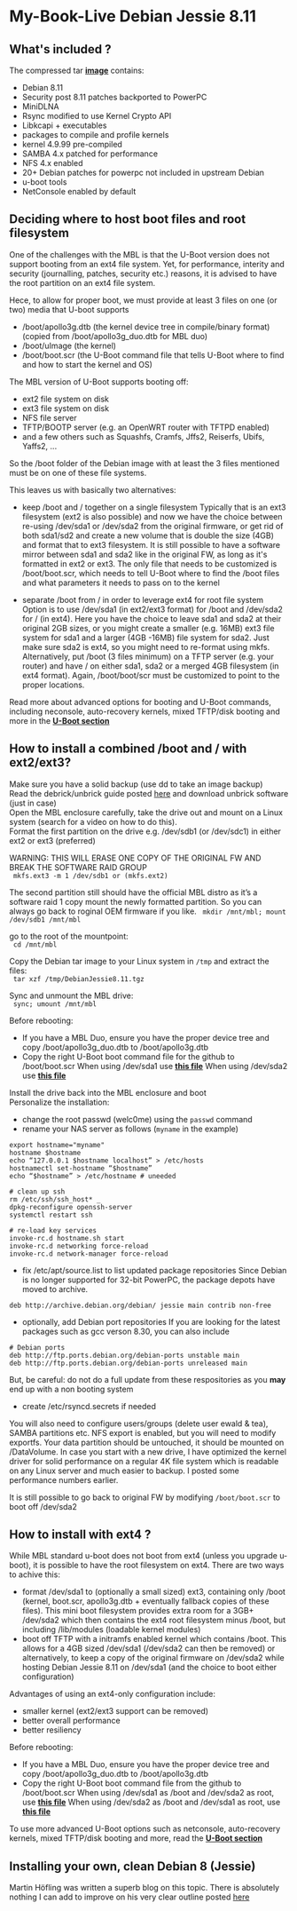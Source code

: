 # My-Book-Live Debian Jessie 8.11

## What's included ? ##
The compressed tar [__image__](https://drive.google.com/open?id=1eCr4pyYLKAHId2QINgrGdd9GWCsWVGQG) contains:
- Debian 8.11
- Security post 8.11 patches backported to PowerPC
- MiniDLNA
- Rsync modified to use Kernel Crypto API
- Libkcapi + executables
- packages to compile and profile kernels
- kernel 4.9.99 pre-compiled
- SAMBA 4.x patched for performance
- NFS 4.x enabled
- 20+ Debian patches for powerpc not included in upstream Debian
- u-boot tools
- NetConsole enabled by default

## Deciding where to host boot files and root filesystem ##
One of the challenges with the MBL is that the U-Boot version does not support booting from an ext4 file system.
Yet, for performance, interity and security (journalling, patches, security etc.) reasons, it is advised to have the root partition on an ext4 file system.   

Hece, to allow for proper boot, we must provide at least 3 files on one (or two) media that U-boot supports
- /boot/apollo3g.dtb (the kernel device tree in compile/binary format) (copied from /boot/apollo3g_duo.dtb for MBL duo)
- /boot/uImage (the kernel)
- /boot/boot.scr (the U-Boot command file that tells U-Boot where to find and how to start the kernel and OS)

The MBL version of U-Boot supports booting off:
- ext2 file system on disk
- ext3 file system on disk
- NFS file server
- TFTP/BOOTP server (e.g. an OpenWRT router with TFTPD enabled)
- and a few others such as Squashfs, Cramfs, Jffs2, Reiserfs, Ubifs, Yaffs2, ...

So the /boot folder of the Debian image with at least the 3 files mentioned must be on one of these file systems.

This leaves us with basically two alternatives:
- keep /boot and / together on a single filesystem
  Typically that is an ext3 filesystem (ext2 is also possible) and now we have the choice between re-using /dev/sda1 or /dev/sda2 from the original firmware, or get rid of both sda1/sd2 and create a new volume that is double the size (4GB) and format that to ext3 filesystem.  It is still possible to have a software mirror between sda1 and sda2 like in the original FW, as long as it's formatted in ext2 or ext3.  The only file that needs to be customized is /boot/boot.scr, which needs to tell U-Boot where to find the /boot files and what parameters it needs to pass on to the kernel
	
- separate /boot from / in order to leverage ext4 for root file system
  Option is to use /dev/sda1 (in ext2/ext3 format) for /boot and /dev/sda2 for / (in ext4).  Here you have the choice to leave sda1 and sda2 at their original 2GB sizes, or you might create a smaller (e.g. 16MB) ext3 file system for sda1 and a larger (4GB -16MB) file system for sda2.  Just make sure sda2 is ext4, so you might need to re-format using mkfs.
	Alternatively, put /boot (3 files minimum) on a TFTP server (e.g. your router) and have / on either sda1, sda2 or a merged 4GB filesystem (in ext4 format).  Again, /boot/boot/scr must be customized to point to the proper locations.

Read more about advanced options for booting and U-Boot commands, including neconsole, auto-recovery kernels, mixed TFTP/disk booting and more in the __[U-Boot section](https://github.com/ewaldc/My-Book-Live/tree/master/uboot)__
  
## How to install a combined /boot and / with ext2/ext3? ##

Make sure you have a solid backup (use dd to take an image backup)<br>
Read the debrick/unbrick guide posted [here](https://community.wd.com/t/guide-how-to-unbrick-a-totally-dead-mbl/56658/545) and download unbrick software (just in case)<br>
Open the MBL enclosure carefully, take the drive out and mount on a Linux system (search for a video on how to do this).<br>
Format the first partition on the drive e.g. /dev/sdb1 (or /dev/sdc1) in either ext2 or ext3 (preferred)

WARNING: THIS WILL ERASE ONE COPY OF THE ORIGINAL FW AND BREAK THE SOFTWARE RAID GROUP<br>
`
mkfs.ext3 -m 1 /dev/sdb1 or (mkfs.ext2)`

The second partition still should have the official MBL distro as it’s a software raid 1 copy
mount the newly formatted partition.  So you can always go back to roginal OEM firmware if you like.
`
mkdir /mnt/mbl; mount /dev/sdb1 /mnt/mbl`

go to the root of the mountpoint:<br>
`
cd /mnt/mbl`

Copy the Debian tar image to your Linux system in `/tmp` and extract the files:<br>
`
tar xzf /tmp/DebianJessie8.11.tgz`

Sync and unmount the MBL drive:<br>
`
sync; umount /mnt/mbl`

Before rebooting:
- If you have a MBL Duo, ensure you have the proper device tree and copy /boot/apollo3g_duo.dtb to /boot/apollo3g.dtb
- Copy the right U-Boot boot command file for the github to /boot/boot.scr
  When using /dev/sda1 use __[this file](https://github.com/ewaldc/My-Book-Live/blob/master/uboot/boot_ext3_sda1/boot.scr)__
  When using /dev/sda2 use __[this file](https://github.com/ewaldc/My-Book-Live/blob/master/uboot/boot_ext3_sda2/boot.scr)__


Install the drive back into the MBL enclosure and boot<br>
Personalize the installation:
- change the root passwd (welc0me) using the `passwd` command
- rename your NAS server as follows (`myname` in the example)
```
export hostname="myname"
hostname $hostname
echo “127.0.0.1 $hostname localhost” > /etc/hosts
hostnamectl set-hostname “$hostname”
echo “$hostname” > /etc/hostname # uneeded

# clean up ssh
rm /etc/ssh/ssh_host* _
dpkg-reconfigure openssh-server
systemctl restart ssh

# re-load key services
invoke-rc.d hostname.sh start
invoke-rc.d networking force-reload
invoke-rc.d network-manager force-reload
```
- fix /etc/apt/source.list to list updated package repositories
Since Debian is no longer supported for 32-bit PowerPC, the package depots have moved to archive.
```
deb http://archive.debian.org/debian/ jessie main contrib non-free
``` 

- optionally, add Debian port repositories
If you are looking for the latest packages such as gcc verson 8.30, you can also include
```
# Debian ports
deb http://ftp.ports.debian.org/debian-ports unstable main
deb http://ftp.ports.debian.org/debian-ports unreleased main
```
But, be careful: do not do a full update from these respositories as you **may** end up with a non booting system

- create /etc/rsyncd.secrets if needed

You will also need to configure users/groups (delete user ewald & tea), SAMBA partitions etc.
NFS export is enabled, but you will need to modify exportfs.
Your data partition should be untouched, it should be mounted on /DataVolume.
In case you start with a new drive, I have optimized the kernel driver for solid performance on a regular 4K file system which is readable on any Linux server and much easier to backup. I posted some performance numbers earlier.

It is still possible to go back to original FW by modifying `/boot/boot.scr` to boot off /dev/sda2

## How to install with ext4 ? ##
While MBL standard u-boot does not boot from ext4 (unless you upgrade u-boot), it is possible to have the root filesystem on ext4.  There are two ways to achive this:
- format /dev/sda1 to (optionally a small sized) ext3, containing only /boot (kernel, boot.scr, apollo3g.dtb + eventually fallback copies of these files).  This mini boot filesystem provides extra room for a 3GB+ /dev/sda2 which then contains the ext4 root filesystem minus /boot, but including /lib/modules (loadable kernel modules)
- boot off TFTP with a initramfs enabled kernel which contains /boot.  This allows for a 4GB sized /dev/sda1 (/dev/sda2 can then be removed) or alternatively, to keep a copy of the original firmware on /dev/sda2 while hosting Debian Jessie 8.11 on /dev/sda1 (and the choice to boot either configuration)

Advantages of using an ext4-only configuration include:
- smaller kernel (ext2/ext3 support can be removed)
- better overall performance
- better resiliency

Before rebooting:
- If you have a MBL Duo, ensure you have the proper device tree and copy /boot/apollo3g_duo.dtb to /boot/apollo3g.dtb
- Copy the right U-Boot boot command file from the github to /boot/boot.scr
  When using /dev/sda1 as /boot and /dev/sda2 as root, use __[this file](https://github.com/ewaldc/My-Book-Live/blob/master/uboot/boot_ext3_sda1/boot.scr)__
  When using /dev/sda2 as /boot and /dev/sda1 as root, use __[this file](https://github.com/ewaldc/My-Book-Live/blob/master/uboot/boot_ext3_sda2/boot.scr)__

To use more advanced U-Boot options such as netconsole, auto-recovery kernels, mixed TFTP/disk booting and more, read the __[U-Boot section](https://github.com/ewaldc/My-Book-Live/tree/master/uboot)__
	
## Installing your own, clean Debian 8 (Jessie) ##

Martin Höfling was written a superb blog on this topic.  There is absolutely nothing I can add to improve on his very clear outline posted [here](https://www.schwabenlan.de/en/post/2015/04/clean-debian-install-on-mybook-live-nas/)

